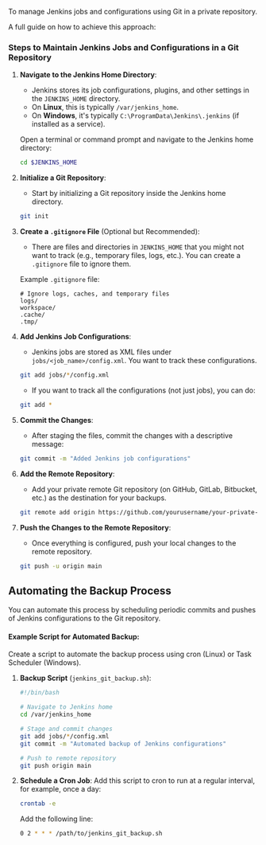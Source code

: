 To manage Jenkins jobs and configurations using Git in a private repository.

A full guide on how to achieve this approach:

### Steps to Maintain Jenkins Jobs and Configurations in a Git Repository

1. **Navigate to the Jenkins Home Directory**:
   - Jenkins stores its job configurations, plugins, and other settings in the `JENKINS_HOME` directory.
   - On **Linux**, this is typically `/var/jenkins_home`.
   - On **Windows**, it's typically `C:\ProgramData\Jenkins\.jenkins` (if installed as a service).

   Open a terminal or command prompt and navigate to the Jenkins home directory:
   ```bash
   cd $JENKINS_HOME
   ```

2. **Initialize a Git Repository**:
   - Start by initializing a Git repository inside the Jenkins home directory.
   ```bash
   git init
   ```

3. **Create a `.gitignore` File** (Optional but Recommended):
   - There are files and directories in `JENKINS_HOME` that you might not want to track (e.g., temporary files, logs, etc.). You can create a `.gitignore` file to ignore them.
   
   Example `.gitignore` file:
   ```
   # Ignore logs, caches, and temporary files
   logs/
   workspace/
   .cache/
   .tmp/
   ```
   

4. **Add Jenkins Job Configurations**:
   - Jenkins jobs are stored as XML files under `jobs/<job_name>/config.xml`. You want to track these configurations.
   ```bash
   git add jobs/*/config.xml
   ```

   - If you want to track all the configurations (not just jobs), you can do:
   ```bash
   git add *
   ```

5. **Commit the Changes**:
   - After staging the files, commit the changes with a descriptive message:
   ```bash
   git commit -m "Added Jenkins job configurations"
   ```

6. **Add the Remote Repository**:
   - Add your private remote Git repository (on GitHub, GitLab, Bitbucket, etc.) as the destination for your backups.
   ```bash
   git remote add origin https://github.com/yourusername/your-private-repo.git
   ```

7. **Push the Changes to the Remote Repository**:
   - Once everything is configured, push your local changes to the remote repository.
   ```bash
   git push -u origin main
   ```

## Automating the Backup Process

You can automate this process by scheduling periodic commits and pushes of Jenkins configurations to the Git repository.

#### Example Script for Automated Backup:
Create a script to automate the backup process using cron (Linux) or Task Scheduler (Windows).

1. **Backup Script** (`jenkins_git_backup.sh`):
   ```bash
   #!/bin/bash

   # Navigate to Jenkins home
   cd /var/jenkins_home

   # Stage and commit changes
   git add jobs/*/config.xml
   git commit -m "Automated backup of Jenkins configurations"

   # Push to remote repository
   git push origin main
   ```

2. **Schedule a Cron Job**:
   Add this script to cron to run at a regular interval, for example, once a day:
   ```bash
   crontab -e
   ```
   Add the following line:
   ```bash
   0 2 * * * /path/to/jenkins_git_backup.sh
   ```
